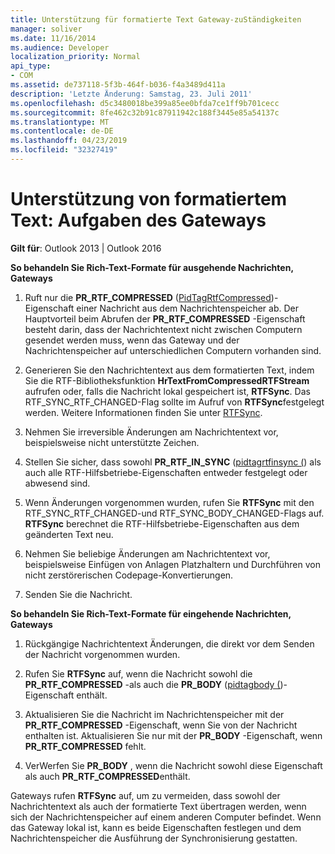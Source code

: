 ```yaml
---
title: Unterstützung für formatierte Text Gateway-zuStändigkeiten
manager: soliver
ms.date: 11/16/2014
ms.audience: Developer
localization_priority: Normal
api_type:
- COM
ms.assetid: de737118-5f3b-464f-b036-f4a3489d411a
description: 'Letzte Änderung: Samstag, 23. Juli 2011'
ms.openlocfilehash: d5c3480018be399a85ee0bfda7ce1ff9b701cecc
ms.sourcegitcommit: 8fe462c32b91c87911942c188f3445e85a54137c
ms.translationtype: MT
ms.contentlocale: de-DE
ms.lasthandoff: 04/23/2019
ms.locfileid: "32327419"
---
```

# <a name="supporting-formatted-text-gateway-responsibilities"></a>Unterstützung von formatiertem Text: Aufgaben des Gateways

  
  
**Gilt für**: Outlook 2013 | Outlook 2016 
  
 **So behandeln Sie Rich-Text-Formate für ausgehende Nachrichten, Gateways**
  
1. Ruft nur die **PR_RTF_COMPRESSED** ([PidTagRtfCompressed](pidtagrtfcompressed-canonical-property.md))-Eigenschaft einer Nachricht aus dem Nachrichtenspeicher ab. Der Hauptvorteil beim Abrufen der **PR_RTF_COMPRESSED** -Eigenschaft besteht darin, dass der Nachrichtentext nicht zwischen Computern gesendet werden muss, wenn das Gateway und der Nachrichtenspeicher auf unterschiedlichen Computern vorhanden sind. 
    
2. Generieren Sie den Nachrichtentext aus dem formatierten Text, indem Sie die RTF-Bibliotheksfunktion **HrTextFromCompressedRTFStream** aufrufen oder, falls die Nachricht lokal gespeichert ist, **RTFSync**. Das RTF_SYNC_RTF_CHANGED-Flag sollte im Aufruf von **RTFSync**festgelegt werden. Weitere Informationen finden Sie unter [RTFSync](rtfsync.md).
    
3. Nehmen Sie irreversible Änderungen am Nachrichtentext vor, beispielsweise nicht unterstützte Zeichen. 
    
4. Stellen Sie sicher, dass sowohl **PR_RTF_IN_SYNC** ([pidtagrtfinsync (](pidtagrtfinsync-canonical-property.md)) als auch alle RTF-Hilfsbetriebe-Eigenschaften entweder festgelegt oder abwesend sind.
    
5. Wenn Änderungen vorgenommen wurden, rufen Sie **RTFSync** mit den RTF_SYNC_RTF_CHANGED-und RTF_SYNC_BODY_CHANGED-Flags auf. **RTFSync** berechnet die RTF-Hilfsbetriebe-Eigenschaften aus dem geänderten Text neu. 
    
6. Nehmen Sie beliebige Änderungen am Nachrichtentext vor, beispielsweise Einfügen von Anlagen Platzhaltern und Durchführen von nicht zerstörerischen Codepage-Konvertierungen.
    
7. Senden Sie die Nachricht.
    
 **So behandeln Sie Rich-Text-Formate für eingehende Nachrichten, Gateways**
  
1. Rückgängige Nachrichtentext Änderungen, die direkt vor dem Senden der Nachricht vorgenommen wurden. 
    
2. Rufen Sie **RTFSync** auf, wenn die Nachricht sowohl die **PR_RTF_COMPRESSED** -als auch die **PR_BODY** ([pidtagbody (](pidtagbody-canonical-property.md))-Eigenschaft enthält. 
    
3. Aktualisieren Sie die Nachricht im Nachrichtenspeicher mit der **PR_RTF_COMPRESSED** -Eigenschaft, wenn Sie von der Nachricht enthalten ist. Aktualisieren Sie nur mit der **PR_BODY** -Eigenschaft, wenn **PR_RTF_COMPRESSED** fehlt. 
    
4. VerWerfen Sie **PR_BODY** , wenn die Nachricht sowohl diese Eigenschaft als auch **PR_RTF_COMPRESSED**enthält.
    
Gateways rufen **RTFSync** auf, um zu vermeiden, dass sowohl der Nachrichtentext als auch der formatierte Text übertragen werden, wenn sich der Nachrichtenspeicher auf einem anderen Computer befindet. Wenn das Gateway lokal ist, kann es beide Eigenschaften festlegen und dem Nachrichtenspeicher die Ausführung der Synchronisierung gestatten. 
  

